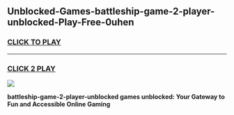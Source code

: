 
## Unblocked-Games-battleship-game-2-player-unblocked-Play-Free-0uhen
<h3>
<a href="https://premium76.site?title=battleship-game-2-player-unblocked&ref=12A">CLICK TO PLAY</a></h3>
<hr>

<h3>
<a href="https://premium76.site?title=battleship-game-2-player-unblocked&ref=12A">CLICK 2 PLAY</a>
  
</h3>

<a href="https://premium76.site?title=battleship-game-2-player-unblocked&ref=12A"><img src="https://clearcache.store/games.png"></a>


**battleship-game-2-player-unblocked games unblocked: Your Gateway to Fun and Accessible Online Gaming**
